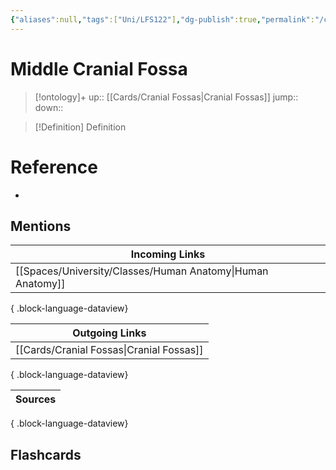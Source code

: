 ```yaml
---
{"aliases":null,"tags":["Uni/LFS122"],"dg-publish":true,"permalink":"/cards/middle-cranial-fossa/","dgPassFrontmatter":true}
---
```


# Middle Cranial Fossa

> [!ontology]+
> up:: [[Cards/Cranial Fossas\|Cranial Fossas]]
> jump:: 
> down:: 

> [!Definition] Definition
> 

# Reference
- 

## Mentions
| Incoming Links                                                |
| ------------------------------------------------------------- |
| [[Spaces/University/Classes/Human Anatomy\|Human Anatomy]] |

{ .block-language-dataview}

| Outgoing Links                              |
| ------------------------------------------- |
| [[Cards/Cranial Fossas\|Cranial Fossas]] |

{ .block-language-dataview}

| Sources |
| ------- |

{ .block-language-dataview}

## Flashcards 
